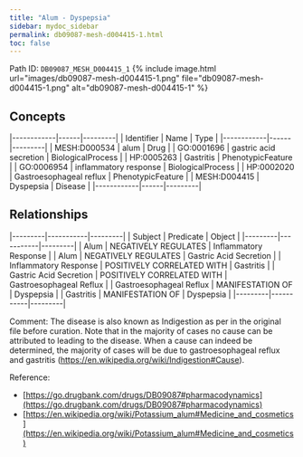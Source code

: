 ```yaml
---
title: "Alum - Dyspepsia"
sidebar: mydoc_sidebar
permalink: db09087-mesh-d004415-1.html
toc: false 
---
```



Path ID: `DB09087_MESH_D004415_1`
{% include image.html url="images/db09087-mesh-d004415-1.png" file="db09087-mesh-d004415-1.png" alt="db09087-mesh-d004415-1" %}

## Concepts

|------------|------|---------|
| Identifier | Name | Type    |
|------------|------|---------|
| MESH:D000534 | alum | Drug |
| GO:0001696 | gastric acid secretion | BiologicalProcess |
| HP:0005263 | Gastritis | PhenotypicFeature |
| GO:0006954 | inflammatory response | BiologicalProcess |
| HP:0002020 | Gastroesophageal reflux | PhenotypicFeature |
| MESH:D004415 | Dyspepsia | Disease |
|------------|------|---------|

## Relationships

|---------|-----------|---------|
| Subject | Predicate | Object  |
|---------|-----------|---------|
| Alum | NEGATIVELY REGULATES | Inflammatory Response |
| Alum | NEGATIVELY REGULATES | Gastric Acid Secretion |
| Inflammatory Response | POSITIVELY CORRELATED WITH | Gastritis |
| Gastric Acid Secretion | POSITIVELY CORRELATED WITH | Gastroesophageal Reflux |
| Gastroesophageal Reflux | MANIFESTATION OF | Dyspepsia |
| Gastritis | MANIFESTATION OF | Dyspepsia |
|---------|-----------|---------|

Comment: The disease is also known as Indigestion as per in the original file before curation. Note that in the majority of cases no cause can be attributed to leading to the disease. When a cause can indeed be determined, the majority of cases will be due to gastroesophageal reflux and gastritis (https://en.wikipedia.org/wiki/Indigestion#Cause).

Reference: 
  - [https://go.drugbank.com/drugs/DB09087#pharmacodynamics](https://go.drugbank.com/drugs/DB09087#pharmacodynamics)
  - [https://en.wikipedia.org/wiki/Potassium_alum#Medicine_and_cosmetics](https://en.wikipedia.org/wiki/Potassium_alum#Medicine_and_cosmetics)
